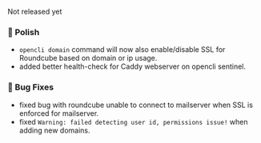 Not released yet

### 💅 Polish
- `opencli domain` command will now also enable/disable SSL for Roundcube based on domain or ip usage.
- added better health-check for Caddy webserver on opencli sentinel.


### 🐛 Bug Fixes
- fixed bug with roundcube unable to connect to mailserver when SSL is enforced for mailserver.
- fixed `Warning: failed detecting user id, permissions issue!` when adding new domains.
